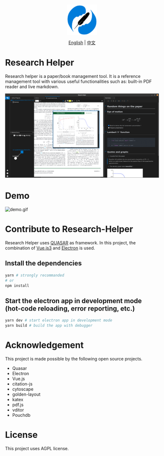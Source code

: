 <p align="center">
<img src="src/assets/logo.svg" 
style="width: 100px; vertical-align:middle">
</p>

<p align="center">
<a href="https://github.com/ResearchHelper/research-helper/blob/main/README.md">English</a>
|
<a href="https://github.com/ResearchHelper/research-helper/blob/main/README.zh_CN.md">中文</a>
</p>

# Research Helper

Research helper is a paper/book management tool. It is a reference management tool with various useful functionalities such as: built-in PDF reader and live markdown.

![screenshot.png](./galleries/screenshot.png)

# Demo

![demo.gif](./galleries/demo.gif)

# Contribute to Research-Helper

Research Helper uses [QUASAR](https://quasar.dev) as framework. In this project, the combination of [Vue.js3](https://vuejs.org) and [Electron](https://www.electronjs.org) is used.

## Install the dependencies

```bash
yarn # strongly recommanded
# or
npm install
```

## Start the electron app in development mode (hot-code reloading, error reporting, etc.)

```bash
yarn dev # start electron app in development mode
yarn build # build the app with debugger
```

# Acknowledgement

This project is made possible by the following open source projects.

- Quasar
- Electron
- Vue.js
- citation-js
- cytoscape
- golden-layout
- katex
- pdf.js
- vditor
- Pouchdb

# License

This project uses AGPL license.
